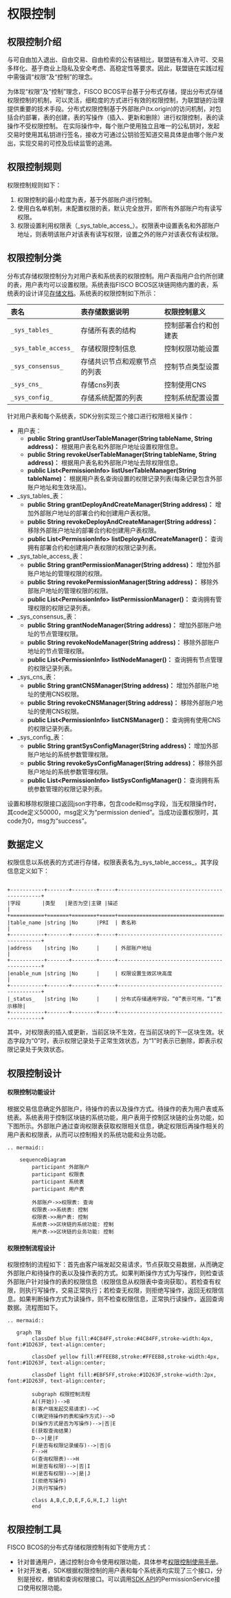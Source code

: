# 权限控制

## 权限控制介绍

与可自由加入退出、自由交易、自由检索的公有链相比，联盟链有准入许可、交易多样化、基于商业上隐私及安全考虑、高稳定性等要求。因此，联盟链在实践过程中需强调“权限”及“控制”的理念。

为体现“权限”及“控制”理念，FISCO BCOS平台基于分布式存储，提出分布式存储权限控制的机制，可以灵活，细粒度的方式进行有效的权限控制，为联盟链的治理提供重要的技术手段。分布式权限控制基于外部账户(tx.origin)的访问机制，对包括合约部署，表的创建，表的写操作（插入、更新和删除）进行权限控制，表的读操作不受权限控制。 在实际操作中，每个账户使用独立且唯一的公私钥对，发起交易时使用其私钥进行签名，接收方可通过公钥验签知道交易具体是由哪个账户发出，实现交易的可控及后续监管的追溯。     

## 权限控制规则
权限控制规则如下：    
1. 权限控制的最小粒度为表，基于外部账户进行控制。     
2. 使用白名单机制，未配置权限的表，默认完全放开，即所有外部账户均有读写权限。    
3. 权限设置利用权限表（\_sys_table_access_）。权限表中设置表名和外部账户地址，则表明该账户对该表有读写权限，设置之外的账户对该表仅有读权限。

## 权限控制分类

分布式存储权限控制分为对用户表和系统表的权限控制。用户表指用户合约所创建的表，用户表均可以设置权限。系统表指FISCO BCOS区块链网络内置的表，系统表的设计详见[存储文档](../storage/storage.md)。系统表的权限控制如下所示：   

|表名             |表存储数据说明       |权限控制意义           |
|:---------------|:-------------|:-----------|
|`_sys_tables_`      |存储所有表的结构               |控制部署合约和创建表   |
|`_sys_table_access_`|存储权限控制信息               |控制权限功能设置       |
|`_sys_consensus_`   |存储共识节点和观察节点的列表   |控制节点类型设置       |
|`_sys_cns_`         |存储cns列表                    |控制使用CNS            |
|`_sys_config_`      |存储系统配置的列表             |控制系统配置设置       |


针对用户表和每个系统表，SDK分别实现三个接口进行权限相关操作：
- 用户表：
  - **public String grantUserTableManager(String tableName, String address)：** 根据用户表名和外部账户地址设置权限信息。
  - **public String revokeUserTableManager(String tableName, String address)：** 根据用户表名和外部账户地址去除权限信息。
  - **public List\<PermissionInfo\> listUserTableManager(String tableName)：** 根据用户表名查询设置的权限记录列表(每条记录包含外部账户地址和生效块高)。
- _sys_tables_表：
  - **public String grantDeployAndCreateManager(String address)：** 增加外部账户地址的部署合约和创建用户表权限。
  - **public String revokeDeployAndCreateManager(String address)：** 移除外部账户地址的部署合约和创建用户表权限。
  - **public List\<PermissionInfo\> listDeployAndCreateManager()：** 查询拥有部署合约和创建用户表权限的权限记录列表。
- _sys_table_access_表：
  - **public String grantPermissionManager(String address)：** 增加外部账户地址的管理权限的权限。
  - **public String revokePermissionManager(String address)：** 移除外部账户地址的管理权限的权限。
  - **public List\<PermissionInfo\> listPermissionManager()：** 查询拥有管理权限的权限记录列表。
- _sys_consensus_表：
  - **public String grantNodeManager(String address)：** 增加外部账户地址的节点管理权限。
  - **public String revokeNodeManager(String address)：** 移除外部账户地址的节点管理权限。
  - **public List\<PermissionInfo\> listNodeManager()：** 查询拥有节点管理的权限记录列表。
- _sys_cns_表：
  - **public String grantCNSManager(String address)：** 增加外部账户地址的使用CNS权限。
  - **public String revokeCNSManager(String address)：** 移除外部账户地址的使用CNS权限。
  - **public List\<PermissionInfo\> listCNSManager()：** 查询拥有使用CNS的权限记录列表。
- _sys_config_表：
  - **public String grantSysConfigManager(String address)：** 增加外部账户地址的系统参数管理权限。
  - **public String revokeSysConfigManager(String address)：** 移除外部账户地址的系统参数管理权限。
  - **public List\<PermissionInfo\> listSysConfigManager()：** 查询拥有系统参数管理的权限记录列表。

设置和移除权限接口返回json字符串，包含code和msg字段，当无权限操作时，其code定义50000，msg定义为“permission denied”。当成功设置权限时，其code为0，msg为“success”。

## 数据定义
权限信息以系统表的方式进行存储，权限表表名为_sys_table_access_，其字段信息定义如下：

```eval_rst

+-----------+-------+--------+-----+---------------------------------------------+
|字段       |类型   |是否为空|主键 |描述                                         |
+===========+=======+========+=====+=============================================+
|table_name |string |No      |PRI  | 表名称                                      |
+-----------+-------+--------+-----+---------------------------------------------+
|address    |string |No      |     | 外部账户地址                                |
+-----------+-------+--------+-----+---------------------------------------------+
|enable_num |string |No      |     | 权限设置生效区块高度                        |
+-----------+-------+--------+-----+---------------------------------------------+
|_status_   |string |No      |     | 分布式存储通用字段，“0”表示可用，“1”表示移除|
+-----------+-------+--------+-----+---------------------------------------------+

```
其中，对权限表的插入或更新，当前区块不生效，在当前区块的下一区块生效。状态字段为“0”时，表示权限记录处于正常生效状态，为“1”时表示已删除，即表示权限记录处于失效状态。  

## 权限控制设计

#### 权限控制功能设计
根据交易信息确定外部账户，待操作的表以及操作方式。待操作的表为用户表或系统表。系统表用于控制区块链的系统功能，用户表用于控制区块链的业务功能，如下图所示。外部账户通过查询权限表获取权限相关信息，确定权限后再操作相关的用户表和权限表，从而可以控制相关的系统功能和业务功能。

```eval_rst
.. mermaid::

    sequenceDiagram
        participant 外部账户
        participant 权限表
        participant 系统表
        participant 用户表

        外部账户->>权限表: 查询
        权限表->>系统表: 控制
        权限表->>用户表: 控制
        系统表->>区块链的系统功能: 控制
        用户表->>区块链的业务功能: 控制

```

#### 权限控制流程设计
权限控制的流程如下：首先由客户端发起交易请求，节点获取交易数据，从而确定外部账户和待操作的表以及操作表的方式。如果判断操作方式为写操作，则检查该外部账户针对操作的表的权限信息（权限信息从权限表中查询获取）。若检查有权限，则执行写操作，交易正常执行；若检查无权限，则拒绝写操作，返回无权限信息。如果判断操作方式为读操作，则不检查权限信息，正常执行读操作，返回查询数据。流程图如下。

```eval_rst
.. mermaid::

   graph TB
        classDef blue fill:#4C84FF,stroke:#4C84FF,stroke-width:4px, font:#1D263F, text-align:center;

        classDef yellow fill:#FFEEB8,stroke:#FFEEB8,stroke-width:4px, font:#1D263F, text-align:center;

        classDef light fill:#EBF5FF,stroke:#1D263F,stroke-width:2px,  font:#1D263F, text-align:center;

        subgraph 权限控制流程
        A((开始))-->B
        B(客户端发起交易请求)-->C
        C(确定待操作的表和操作方式)-->D
        D(操作方式是否为写操作)-->|否|E
        E(获取查询结果)
        D-->|是|F
        F(是否有权限记录缓存)-->|否|G
        F-->H
        G(查询权限表)-->H
        H(是否有权限)-->|否|I
        H(是否有权限)-->|是|J
        I(拒绝写操作)
        J(执行写操作)

        class A,B,C,D,E,F,G,H,I,J light
        end
```

## 权限控制工具

FISCO BCOS的分布式存储权限控制有如下使用方式：
- 针对普通用户，通过控制台命令使用权限功能，具体参考[权限控制使用手册](../../manual/permission_control.md)。
- 针对开发者，SDK根据权限控制的用户表和每个系统表均实现了三个接口，分别是授权，撤销和查询权限接口。可以调用[SDK API](../../sdk/sdk.html#web3sdk-api)的PermissionService接口使用权限功能。
